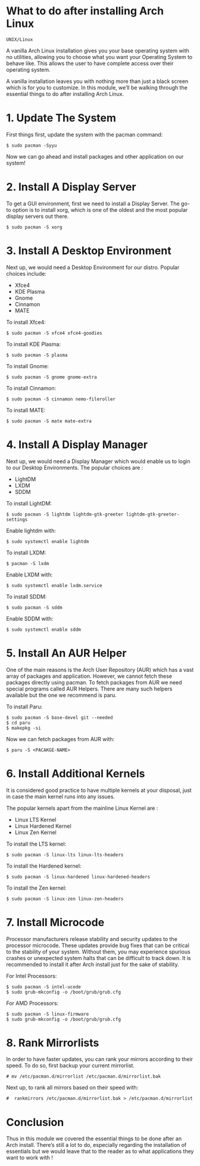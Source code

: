 # What to do after installing Arch Linux 

```UNIX/Linux```

A vanilla Arch Linux installation gives you your base operating system with no utilities, allowing you to choose what you want your Operating System to behave like. This allows the user to have complete access over their operating system.


A vanilla installation leaves you with nothing more than just a black screen which is for you to customize. In this module, we’ll be walking through the essential things to do after installing Arch Linux.


# 1. Update The System


First things first, update the system with the pacman command:


```
$ sudo pacman -Syyu

```


Now we can go ahead and install packages and other application on our system!


# 2. Install A Display Server


To get a GUI environment, first we need to install a Display Server. The go-to option is to install xorg, which is one of the oldest and the most popular display servers out there.


```
$ sudo pacman -S xorg

```


# 3. Install A Desktop Environment


Next up, we would need a Desktop Environment for our distro. Popular choices include:


- Xfce4
- KDE Plasma
- Gnome
- Cinnamon
- MATE

To install Xfce4:


```
$ sudo pacman -S xfce4 xfce4-goodies

```


To install KDE Plasma:


```
$ sudo pacman -S plasma

```


To install Gnome:


```
$ sudo pacman -S gnome gnome-extra

```


To install Cinnamon:


```
$ sudo pacman -S cinnamon nemo-fileroller

```


To install MATE:


```
$ sudo pacman -S mate mate-extra

```


# 4. Install A Display Manager


Next up, we would need a Display Manager which would enable us to login to our Desktop Environments. The popular choices are :


- LightDM
- LXDM
- SDDM

To install LightDM:


```
$ sudo pacman -S lightdm lightdm-gtk-greeter lightdm-gtk-greeter-settings

```


Enable lightdm with:


```
$ sudo systemctl enable lightdm

```


To install LXDM:


```
$ pacman -S lxdm

```


Enable LXDM with:


```
$ sudo systemctl enable lxdm.service

```


To install SDDM:


```
$ sudo pacman -S sddm

```


Enable SDDM with:


```
$ sudo systemctl enable sddm

```


# 5. Install An AUR Helper


One of the main reasons is the Arch User Repository (AUR) which has a vast array of packages and application. However, we cannot fetch these packages directly using pacman. To fetch packages from AUR we need special programs called AUR Helpers. There are many such helpers available but the one we recommend is paru.


To install Paru:


```
$ sudo pacman -S base-devel git --needed 
$ cd paru
$ makepkg -si

```


Now we can fetch packages from AUR with:


```
$ paru -S <PACAKGE-NAME>

```


# 6. Install Additional Kernels


It is considered good practice to have multiple kernels at your disposal, just in case the main kernel runs into any issues.


The popular kernels apart from the mainline Linux Kernel are :


- Linux LTS Kernel
- Linux Hardened Kernel
- Linux Zen Kernel

To install the LTS kernel:


```
$ sudo pacman -S linux-lts linux-lts-headers

```


To install the Hardened kernel:


```
$ sudo pacman -S linux-hardened linux-hardened-headers

```


To install the Zen kernel:


```
$ sudo pacman -S linux-zen linux-zen-headers

```


# 7. Install Microcode


Processor manufacturers release stability and security updates to the processor microcode. These updates provide bug fixes that can be critical to the stability of your system. Without them, you may experience spurious crashes or unexpected system halts that can be difficult to track down. It is recommended to install it after Arch install just for the sake of stability.


For Intel Processors:


```
$ sudo pacman -S intel-ucode
$ sudo grub-mkconfig -o /boot/grub/grub.cfg

```


For AMD Processors:


```
$ sudo pacman -S linux-firmware
$ sudo grub-mkconfig -o /boot/grub/grub.cfg

```


# 8. Rank Mirrorlists


In order to have faster updates, you can rank your mirrors according to their speed. To do so, first backup your current mirrorlist.


```
# mv /etc/pacman.d/mirrorlist /etc/pacman.d/mirrorlist.bak

```


Next up, to rank all mirrors based on their speed with:


```
#  rankmirrors /etc/pacman.d/mirrorlist.bak > /etc/pacman.d/mirrorlist

```


# Conclusion


Thus in this module we covered the essential things to be done after an Arch install. There’s still a lot to do, especially regarding the installation of essentials but we would leave that to the reader as to what applications they want to work with !


